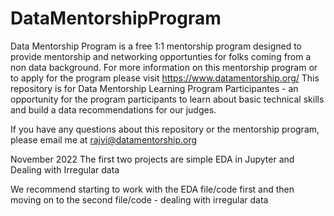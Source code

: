 # DataMentorshipProgram

Data Mentorship Program is a free 1:1 mentorship program designed to provide mentorship and networking opportunties for folks coming from a non data background. 
For more information on this mentorship program or to apply for the program please visit https://www.datamentorship.org/
This repository is for Data Mentorship Learning Program Participantes - an opportunity for the program participants to learn about basic technical skills and build a data recommendations for our judges. 

If you have any questions about this repository or the mentorship program, please email me at rajvi@datamentorship.org

November 2022
The first two projects are simple EDA in Jupyter and Dealing with Irregular data

We recommend starting to work with the EDA file/code first and then moving on to the second file/code - dealing with irregular data
